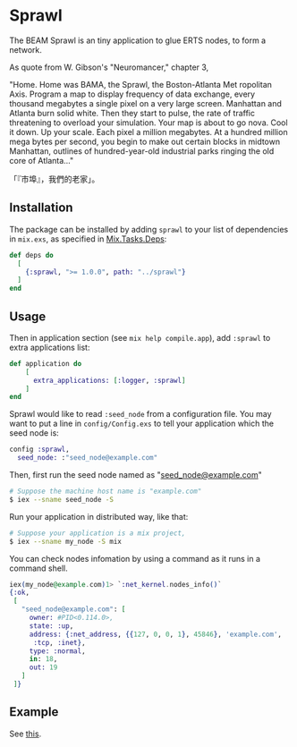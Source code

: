 # Sprawl
The BEAM Sprawl is an tiny application to glue ERTS nodes, to form a network.

As quote from W. Gibson's "Neuromancer," chapter 3,

"Home.
Home was BAMA, the Sprawl, the Boston-Atlanta Met ropolitan Axis.
Program a map to display frequency of data exchange, every thousand megabytes a single pixel on a very large screen. Manhattan and Atlanta burn solid white. Then they start to pulse, the rate of traffic threatening to overload your simulation. Your map is about to go nova. Cool it down. Up your scale. Each pixel a million megabytes. At a hundred million mega bytes per second, you begin to make out certain blocks in midtown Manhattan, outlines of hundred-year-old industrial parks ringing the old core of Atlanta..."

「『市埠』，我們的老家」。

## Installation

The package can be installed by adding `sprawl` to your list of dependencies in `mix.exs`, as specified in [Mix.Tasks.Deps](https://hexdocs.pm/mix/1.12.3/Mix.Tasks.Deps.html):

```elixir
def deps do
  [
    {:sprawl, ">= 1.0.0", path: "../sprawl"}
  ]
end
```

## Usage

Then in application section (see `mix help compile.app`), add `:sprawl` to extra applications list:

```elixir
def application do
    [
      extra_applications: [:logger, :sprawl]
    ]
end
```

Sprawl would like to read `:seed_node` from a configuration file. You may want to put a line in `config/Config.exs` to tell your application which the seed node is:

```elixir
config :sprawl,
  seed_node: :"seed_node@example.com"
```

Then, first run the seed node named as "seed_node@example.com"

```sh
# Suppose the machine host name is "example.com"
$ iex --sname seed_node -S
```

Run your application in distributed way, like that:

```sh
# Suppose your application is a mix project,
$ iex --sname my_node -S mix
```

You can check nodes infomation by using a command as it runs in a command shell.

```elixir
iex(my_node@example.com)1> `:net_kernel.nodes_info()`
{:ok,
 [
   "seed_node@example.com": [
     owner: #PID<0.114.0>,
     state: :up,
     address: {:net_address, {{127, 0, 0, 1}, 45846}, 'example.com',
      :tcp, :inet},
     type: :normal,
     in: 18,
     out: 19
   ]
 ]}
```

## Example

See [this](https://github.com/YauHsien/beamsprawl/tree/main/example).
